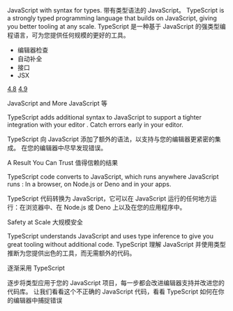 JavaScript with syntax for types.
带有类型语法的 JavaScript。
TypeScript is a strongly typed programming language that builds on JavaScript, giving you better tooling at any scale.
TypeScript 是一种基于 JavaScript 的强类型编程语言，可为您提供任何规模的更好的工具。

- 编辑器检查
- 自动补全
- 接口
- JSX

[4.8](https://devblogs.microsoft.com/typescript/announcing-typescript-4-8/)
[4.9](https://devblogs.microsoft.com/typescript/announcing-typescript-4-9-beta/)

JavaScript and More JavaScript 等

TypeScript adds additional syntax to JavaScript to support a tighter integration with your editor . Catch errors early in your editor.

TypeScript 向 JavaScript 添加了额外的语法，以支持与您的编辑器更紧密的集成。 在您的编辑器中尽早发现错误。

A Result You Can Trust 值得信赖的结果

TypeScript code converts to JavaScript, which runs anywhere JavaScript runs : In a browser, on Node.js or Deno and in your apps.

TypeScript 代码转换为 JavaScript，它可以在 JavaScript 运行的任何地方运行：在浏览器中、在 Node.js 或 Deno 上以及在您的应用程序中。

Safety at Scale 大规模安全

TypeScript understands JavaScript and uses type inference to give you great tooling without additional code.
TypeScript 理解 JavaScript 并使用类型推断为您提供出色的工具，而无需额外的代码。

逐渐采用 TypeScript

逐步将类型应用于您的 JavaScript 项目，每一步都会改进编辑器支持并改进您的代码库。
让我们看看这个不正确的 JavaScript 代码，看看 TypeScript 如何在你的编辑器中捕捉错误
